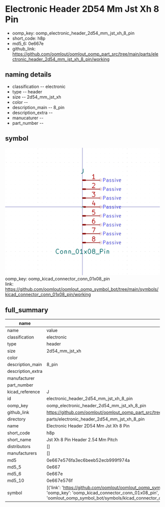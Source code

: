 # Electronic Header 2D54 Mm Jst Xh 8 Pin

  
* oomp_key: oomp_electronic_header_2d54_mm_jst_xh_8_pin 
* short_code: h8p
* md5_6: 0e667e  
* github_link: https://github.com/oomlout/oomlout_oomp_part_src/tree/main/parts/electronic_header_2d54_mm_jst_xh_8_pin/working  
## naming details
* classification -- electronic
* type -- header
* size -- 2d54_mm_jst_xh
* color -- 
* description_main -- 8_pin
* description_extra -- 
* manucaturer -- 
* part_number -- 



## symbol

![](symbol/0/working/working_600.png)  
oomp_key: oomp_kicad_connector_conn_01x08_pin  
link: https://github.com/oomlout/oomlout_oomp_symbol_bot/tree/main/symbols/kicad_connector_conn_01x08_pin/working  


## full_summary
| name | value | 
| --- | --- | 
| name | value | 
| classification | electronic | 
| type | header | 
| size | 2d54_mm_jst_xh | 
| color |  | 
| description_main | 8_pin | 
| description_extra |  | 
| manufacturer |  | 
| part_number |  | 
| kicad_reference | J | 
| id | electronic_header_2d54_mm_jst_xh_8_pin | 
| oomp_key | oomp_electronic_header_2d54_mm_jst_xh_8_pin | 
| github_link | https://github.com/oomlout/oomlout_oomp_part_src/tree/main/parts/electronic_header_2d54_mm_jst_xh_8_pin/working | 
| directory | parts/electronic_header_2d54_mm_jst_xh_8_pin | 
| name | Electronic Header 2D54 Mm Jst Xh 8 Pin | 
| short_code | h8p | 
| short_name | Jst Xh 8 Pin Header 2.54 Mm Pitch | 
| distributors | [] | 
| manufacturers | [] | 
| md5 | 0e667e576fa3ec6beeb52ecb999f974a | 
| md5_5 | 0e667 | 
| md5_6 | 0e667e | 
| md5_10 | 0e667e576f | 
| symbol | [{'link': 'https://github.com/oomlout/oomlout_oomp_symbol_bot/tree/main/symbols/kicad_connector_conn_01x08_pin', 'oomp_key': 'oomp_kicad_connector_conn_01x08_pin', 'directory': 'oomlout_oomp_symbol_bot/symbols/kicad_connector_conn_01x08_pin//working/working.kicad_sym'}] | 
